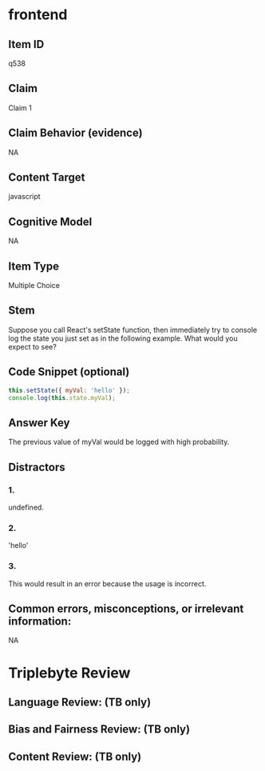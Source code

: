 # frontend

## Item ID
q538

## Claim
Claim 1

## Claim Behavior (evidence)
NA

## Content Target
javascript

## Cognitive Model
NA

## Item Type
Multiple Choice

## Stem
Suppose you call React's setState function, then immediately try to console log the state you just set as in the following example. What would you expect to see?

## Code Snippet (optional)
```jsx
this.setState({ myVal: 'hello' });
console.log(this.state.myVal);
```

## Answer Key
The previous value of myVal would be logged with high probability.

## Distractors

### 1.
undefined.

### 2.
'hello'

### 3.
This would result in an error because the usage is incorrect.

## Common errors, misconceptions, or irrelevant information:
NA

# Triplebyte Review


## Language Review: (TB only)


## Bias and Fairness Review: (TB only)


## Content Review: (TB only)

